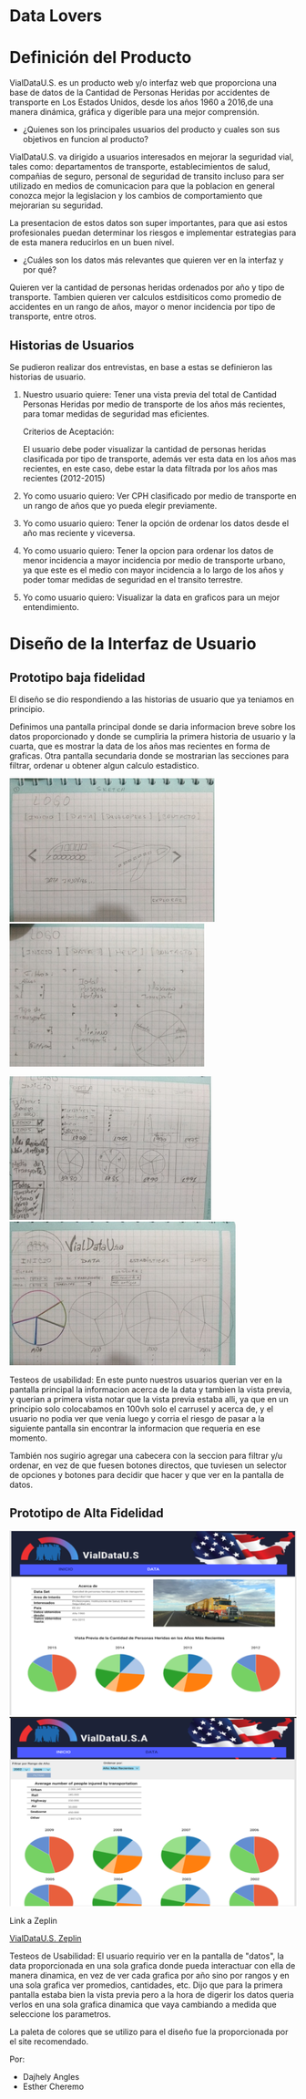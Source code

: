 # Data Lovers

# Definición del Producto

VialDataU.S. es un producto web y/o interfaz web que proporciona una base de datos de la Cantidad de Personas Heridas por accidentes de transporte en Los Estados Unidos, desde los años 1960 a 2016,de una manera dinámica, gráfica y digerible para una mejor comprensión.

- ¿Quienes son los principales usuarios del producto y cuales son sus objetivos en funcion al producto?

VialDataU.S. va dirigido a usuarios interesados en mejorar la seguridad vial, tales como: departamentos de transporte, establecimientos de salud, compañias de seguro, personal de seguridad de transito incluso para ser utilizado en medios de comunicacion para que la poblacion en general conozca mejor la legislacion y los cambios de comportamiento que mejorarian su seguridad. 

La presentacion de estos datos son super importantes, para que asi estos profesionales puedan determinar los riesgos e implementar estrategias para de esta manera reducirlos en un buen nivel.

- ¿Cuáles son los datos más relevantes que quieren ver en la interfaz y por qué?

Quieren ver la cantidad de personas heridas ordenados por año y tipo de transporte. Tambien quieren ver calculos estdisiticos como promedio de accidentes en un rango de años, mayor o menor incidencia por tipo de transporte, entre otros.



## Historias de Usuarios

Se pudieron realizar dos entrevistas, en base a estas se definieron las historias de usuario.

1. Nuestro usuario quiere: Tener una vista previa del total de Cantidad Personas Heridas por medio de transporte de los años más recientes, para tomar medidas de seguridad mas eficientes.

    Criterios de Aceptación:

    El usuario debe poder visualizar la cantidad de personas heridas clasificada por tipo de transporte, además ver esta data en los años mas recientes, en este caso, debe estar la data filtrada por los años mas recientes (2012-2015)
    

2. Yo como usuario quiero: Ver CPH clasificado por medio de transporte en un rango de  años que yo pueda elegir previamente.


3. Yo como usuario quiero: Tener la opción de ordenar los datos desde el año mas reciente y viceversa.

4. Yo como usuario quiero: Tener la opcion para ordenar los datos de menor incidencia a mayor incidencia por medio de transporte urbano, ya que este es el medio con mayor incidencia a lo largo de los años y poder tomar medidas de seguridad en el transito terrestre.

5. Yo como usuario quiero: Visualizar la data en graficos para un mejor entendimiento.

# Diseño de la Interfaz de Usuario

## Prototipo baja fidelidad 

El diseño se dio respondiendo a las historias de usuario que ya teniamos en principio. 

Definimos una pantalla principal donde se daria informacion breve sobre los datos proporcionado y donde se cumpliria la primera historia de usuario y la cuarta, que es mostrar la data de los años mas recientes en forma de graficas. Otra pantalla secundaria donde se mostrarian las secciones para filtrar, ordenar u obtener algun calculo estadistico.

![Prototipado][1]  ![Prototipado][2] 

[1]: assets/images/Prototipo1.jpg
[2]: assets/images/Prototipo2.jpg

![Prototipado][3]  ![Prototipado][4] 

[3]: assets/images/Prototipo3.jpg
[4]: assets/images/Prototipo4.jpg

Testeos de usabilidad: En este punto nuestros usuarios querian ver en la pantalla principal la informacion acerca de la data y tambien la vista previa, y querian a primera vista notar que la vista previa estaba alli, ya que en un principio solo colocabamos en 100vh solo el carrusel y acerca de, y el usuario no podia ver que venia luego y corria el riesgo de pasar a la siguiente pantalla sin encontrar la informacion que requeria en ese momento.

También nos sugirio agregar una cabecera con la seccion para filtrar y/u ordenar, en vez de que fuesen botones directos, que tuviesen un selector de opciones y botones para decidir que hacer y que ver en la pantalla de datos.

## Prototipo de Alta Fidelidad 

![Prototipado][5]  ![Prototipado][6] 

[5]: assets/images/ProtoAlta1.png
[6]: assets/images/ProtoAlta2.png

Link a Zeplin

[VialDataU.S. Zeplin](https://zpl.io/V4Qdew8)


Testeos de Usabilidad: El usuario requirio ver en la pantalla de "datos", la data proporcionada en una sola grafica donde pueda interactuar con ella de manera dinamica, en vez de ver cada grafica por año sino por rangos y en una sola grafica ver promedios, cantidades, etc. Dijo que para la primera pantalla estaba bien la vista previa pero a la hora de digerir los datos queria verlos en una sola grafica dinamica que vaya cambiando a medida que seleccione los parametros.

La paleta de colores que se utilizo para el diseño fue la proporcionada por el site recomendado.

Por:
- Dajhely Angles
- Esther Cheremo



